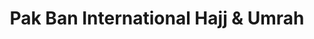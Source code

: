 ---
title: "Pak Ban International Hajj & Umrah"
url: /karachi/pak-ban-international-hajj-and-umrah/
shop: travel agency
---